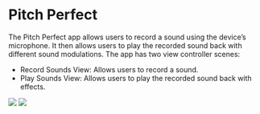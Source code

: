 # Pitch Perfect

The Pitch Perfect app allows users to record a sound using the device’s microphone. It then allows users to play the recorded sound back with different sound modulations.
The app has two view controller scenes:
* Record Sounds View: Allows users to record a sound.  
* Play Sounds View: Allows users to play the recorded sound back with effects.


<img src="http://i.imgur.com/7na512c.png" />
<img src="http://i.imgur.com/5MENBgW.png" />
